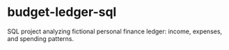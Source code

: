 # budget-ledger-sql
SQL project analyzing fictional personal finance ledger: income, expenses, and spending patterns. 
